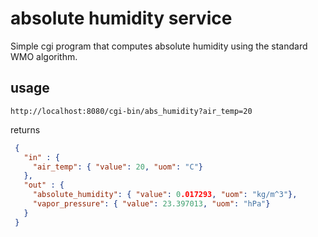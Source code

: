 # absolute humidity service
Simple cgi program that computes 
absolute humidity using the standard WMO algorithm.

## usage

```
http://localhost:8080/cgi-bin/abs_humidity?air_temp=20
```

returns
```json
 {
   "in" : {
     "air_temp": { "value": 20, "uom": "C"}
   },
   "out" : {
     "absolute_humidity": { "value": 0.017293, "uom": "kg/m^3"},
     "vapor_pressure": { "value": 23.397013, "uom": "hPa"}
   }
 }

```

